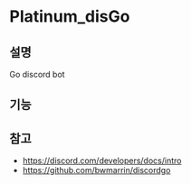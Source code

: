 # Platinum_disGo

## 설명
Go discord bot


## 기능


## 참고
- https://discord.com/developers/docs/intro
- https://github.com/bwmarrin/discordgo